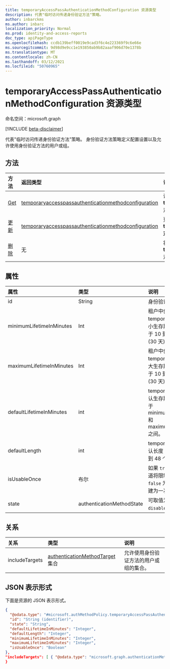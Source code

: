 ```yaml
---
title: temporaryAccessPassAuthenticationMethodConfiguration 资源类型
description: 代表"临时访问传递身份验证方法"策略。
author: inbarckms
ms.author: inbarc
localization_priority: Normal
ms.prod: identity-and-access-reports
doc_type: apiPageType
ms.openlocfilehash: ccdb139beff0019e9cad3f6c4e223369f9c6e66e
ms.sourcegitcommit: 9d98d9e9cc1e193850ab9b82aaaf906d70e1378b
ms.translationtype: MT
ms.contentlocale: zh-CN
ms.lasthandoff: 03/12/2021
ms.locfileid: "50760965"
---
```

# <a name="temporaryaccesspassauthenticationmethodconfiguration-resource-type"></a>temporaryAccessPassAuthenticationMethodConfiguration 资源类型
命名空间：microsoft.graph

[!INCLUDE [beta-disclaimer](../../includes/beta-disclaimer.md)]

代表"临时访问传递身份验证方法"策略。 身份验证方法策略定义配置设置以及允许使用身份验证方法的用户或组。

## <a name="methods"></a>方法
|方法|返回类型|说明|
|:---|:---|:---|
|[Get](../api/temporaryaccesspassauthenticationmethodconfiguration-get.md)|[temporaryaccesspassauthenticationmethodconfiguration](../resources/temporaryaccesspassauthenticationmethodconfiguration.md)|读取 **temporaryaccesspassauthenticationmethodconfiguration** 对象的属性和关系。|
|[更新](../api/temporaryaccesspassauthenticationmethodconfiguration-update.md)|[temporaryaccesspassauthenticationmethodconfiguration](../resources/temporaryaccesspassauthenticationmethodconfiguration.md)|更新 **temporaryaccesspassauthenticationmethodconfiguration 对象** 的属性。|
|[删除](../api/temporaryaccesspassauthenticationmethodconfiguration-delete.md)|无|将 **temporaryaccesspassauthenticationmethodconfiguration** 对象还原到其默认配置。|

## <a name="properties"></a>属性
|属性|类型|说明|
|:---|:---|:---|
|id|String|身份验证方法策略标识符。|
|minimumLifetimeInMinutes|Int|租户中创建的任何 temporaryAccessPass 的最小生存期（分钟）。 值可以介于 10 到 43200 分钟之间 (30 天) 。|
|maximumLifetimeInMinutes|Int|租户中创建的任何 temporaryAccessPass 的最大生存期（分钟）。 值可以介于 10 到 43200 分钟之间 (30 天) 。|
|defaultLifetimeInMinutes|int|temporaryAccessPass 的默认生存期（分钟）。 值可以介于 minimumLifetimeInMinutes 和 maximumLifetimeInMinutes 之间。|
|defaultLength|int|temporaryAccessPass 的默认长度（以字符表示）介于 8 到 48 个字符之间。|
|isUsableOnce|布尔   |如果 `true` 为 ，租户中所有通道将限制为一次使用。 如果 `false` 为 ，则传递租户可创建为一次使用或多次使用。|
|state|authenticationMethodState|可取值为：`enabled`、`disabled`。|

## <a name="relationships"></a>关系
|关系|类型|说明|
|:---|:---|:---|
|includeTargets|[authenticationMethodTarget](../resources/authenticationmethodtarget.md) 集合|允许使用身份验证方法的用户或组的集合。|

## <a name="json-representation"></a>JSON 表示形式
下面是资源的 JSON 表示形式。

``` json
{
  "@odata.type": "#microsoft.authMethodPolicy.temporaryAccessPassAuthenticationMethodConfiguration",
  "id": "String (identifier)",
  "state": "String",
  "defaultLifetimeInMinutes": "Integer",
  "defaultLength": "Integer",
  "minimumLifetimeInMinutes": "Integer",
  "maximumLifetimeInMinutes": "Integer",
  "isUsableOnce": "Boolean"
},
"includeTargets": [ { "@odata.type": "microsoft.graph.authenticationMethodTarget" } ]
}
```
